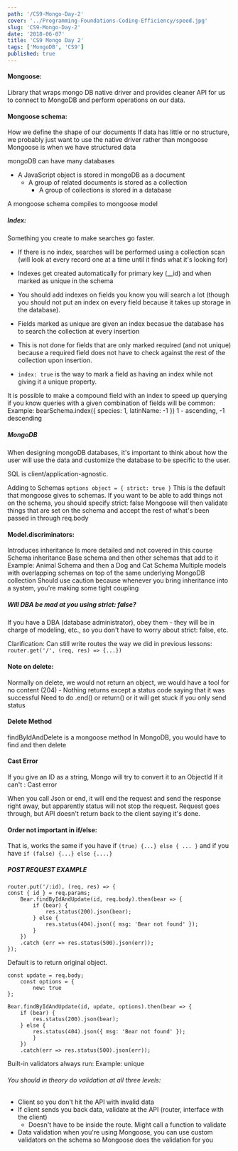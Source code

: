 ```yaml
---
path: '/CS9-Mongo-Day-2'
cover: '../Programming-Foundations-Coding-Efficiency/speed.jpg'
slug: 'CS9-Mongo-Day-2'
date: '2018-06-07'
title: 'CS9 Mongo Day 2'
tags: ['MongoDB', 'CS9']
published: true
---
```


#### Mongoose:

Library that wraps mongo DB native driver and provides cleaner API for us to connect to MongoDB and perform operations on our data.

#### Mongoose schema:

How we define the shape of our documents
If data has little or no structure, we probably just want to use the native driver rather than mongoose
Mongoose is when we have structured data

mongoDB can have many databases

- A JavaScript object is stored in mongoDB as a document
  - A group of related documents is stored as a collection
    - A group of collections is stored in a database

A mongoose schema compiles to mongoose model

##### Index:

Something you create to make searches go faster.

- If there is no index, searches will be performed using a collection scan (will look at every record one at a time until it finds what it's looking for)
- Indexes get created automatically for primary key (\_\_id) and when marked as unique in the schema
- You should add indexes on fields you know you will search a lot (though you should not put an index on every field because it takes up storage in the database).

- Fields marked as unique are given an index becasue the database has to search the collection at every insertion
- This is not done for fields that are only marked required (and not unique) because a required field does not have to check against the rest of the collection upon insertion.
- `index: true` is the way to mark a field as having an index while not giving it a unique property.

It is possible to make a compound field with an index to speed up querying if you know queries with a given combination of fields will be common:
Example: bearSchema.index({ species: 1, latinName: -1 })
1 - ascending, -1 descending

##### MongoDB

When designing mongoDB databases, it's important to think about how the user will use the data and customize the database to be specific to the user.

SQL is client/application-agnostic.

Adding to Schemas
`options object = { strict: true }`
This is the default that mongoose gives to schemas. If you want to be able to add things not on the schema, you should specify strict: false
Mongoose will then validate things that are set on the schema and accept the rest of what's been passed in through req.body

#### Model.discriminators:

Introduces inheritance
Is more detailed and not covered in this course
Schema inheritance
Base schema and then other schemas that add to it
Example: Animal Schema and then a Dog and Cat Schema
Multiple models with overlapping schemas on top of the same underlying MongoDB collection
Should use caution because whenever you bring inheritance into a system, you're making some tight coupling

##### Will DBA be mad at you using strict: false?

If you have a DBA (database administrator), obey them - they will be in charge of modeling, etc., so you don't have to worry about strict: false, etc.

Clarification:
Can still write routes the way we did in previous lessons:
`router.get('/', (req, res) => {...})`

#### Note on delete:

Normally on delete, we would not return an object, we would have a tool for no content (204) - Nothing returns except a status code saying that it was successful
Need to do .end() or return() or it will get stuck if you only send status

#### Delete Method

findByIdAndDelete is a mongoose method
In MongoDB, you would have to find and then delete

#### Cast Error

If you give an ID as a string, Mongo will try to convert it to an ObjectId
If it can't : Cast error

When you call Json or end, it will end the request and send the response right away, but apparently status will not stop the request. Request goes through, but API doesn't return back to the client saying it's done.

#### Order not important in if/else:

That is, works the same if you have if `(true) {...} else { ... }` and if you have `if (false) {...} else {....}`

##### POST REQUEST EXAMPLE

```
router.put('/:id), (req, res) => {
const { id } = req.params;
    Bear.findByIdAndUpdate(id, req.body).then(bear => {
        if (bear) {
            res.status(200).json(bear);
        } else {
            res.status(404).json({ msg: 'Bear not found' });
        }
    })
    .catch (err => res.status(500).json(err));
});
```

Default is to return original object.

```
const update = req.body;
    const options = {
        new: true
};
```

```
Bear.findByIdAndUpdate(id, update, options).then(bear => {
    if (bear) {
        res.status(200).json(bear);
    } else {
        res.status(404).json({ msg: 'Bear not found' });
        }
    })
    .catch(err => res.status(500).json(err));
```

Built-in validators always run:
Example: unique

###### You should in theory do validation at all three levels:

- Client so you don't hit the API with invalid data
- If client sends you back data, validate at the API (router, interface with the client)
  - Doesn't have to be inside the route. Might call a function to validate
- Data validation when you're using Mongoose, you can use custom validators on the schema so Mongoose does the validation for you
